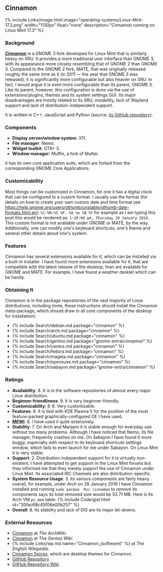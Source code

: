 ## Cinnamon
{% include Links/image.html image="operating-systems/Linux-Mint-17.3.png" width="1130px" float="none" description="Cinnamon running on Linux Mint 17.3" %}

### Background
[**Cinnamon**](http://cinnamon.linuxmint.com/) is a GNOME 3 fork developed for Linux Mint that is similarly heavy on SRU. It provides a more traditional user interface than GNOME 3, with its appearance more closely resembling that of GNOME 2 than GNOME 3. Compared to the GNOME 2 fork, MATE, that was originally released roughly the same time as it (in 2011 &mdash; the year that GNOME 3 was released), it is significantly more configurable but also heavier on SRU. In fact, I would argue it is even more configurable than its parent, GNOME 3. Like its parent, however, this configuration is done via the use of extensions/plugins, themes and its system settings GUI. Its major disadvantages are mostly related to its SRU, instability, lack of Wayland support and lack of distribution-independent support.

It is written in C++, JavaScript and Python (source: [its GitHub repository](https://github.com/linuxmint/Cinnamon)).

### Components
* **Display server/window system**: X11.
* **File manager**: Nemo.
* **Widget toolkit**: GTK+ 3.
* **Window manager**: Muffin, a fork of Mutter.

it has its own core application suite, which are forked from the corresponding GNOME Core Applications.

### Customizability
Most things can be customized in Cinnamon, for one it has a digital clock that can be configured to a custom format. I usually use the format (for details on how to create your own custom date and time format see https://help.gnome.org/users/gthumb/unstable/gthumb-date-formats.html.en):
`%l:%M:%S %P, %A %e %B %Y`
for example as I am typing this post this would be rendered as: `1:26:00 pm, Thursday 28 January 2016`. This custom format is not available under GNOME or MATE, by the way. Additionally, one can modify one's keyboard shortcuts, one's theme and several other details about one's system.

### Features
Cinnamon has several extensions available for it, which can be installed via a built-in installer. I have found more extensions available for it, that are compatible with the latest release of the desktop, than are available for GNOME and MATE. For example, I have found a weather desklet which can be handy.

### Obtaining It
Cinnamon is in the package repositories of the vast majority of Linux distributions, including (note, these instructions should install the Cinnamon meta-package, which should draw in all core components of the desktop for installation):
* {% include Search/debian.md package="cinnamon" %}
* {% include Search/arch.md package="cinnamon" %}
* {% include Search/ubuntu.md package="cinnamon" %}
* {% include Search/gentoo.md package="gnome-extra/cinnamon" %}
* {% include Search/centos.md package="cinnamon" %}
* {% include Search/fedora.md package="cinnamon" %}
* {% include Search/mageia.md package="cinnamon" %}
* {% include Search/opensuse.md package="cinnamon" %}
* {% include Search/sabayon.md package="gnome-extra/cinnamon" %}

### Ratings
* **Availability**: 8. It is in the software repositories of almost every major Linux distribution.
* **Beginner-friendliness**: 9. It is very beginner-friendly.
* **Customizability**: 8-9. Very customizable.
* **Features**: 9. It is tied with KDE Plasma 5 for the position of the most feature-packed graphically-configured DE I have used.
* <abbr title="My Experience With It">**MEWI**</abbr>: 8. I have used it quite extensively.
* **Stability**: 7. On Arch and Manjaro it is stable enough for everyday use without too many problems. Although I have noticed that Nemo, its file manager, frequently crashes on me. On Sabayon I have found it more buggy, especially with respect to its keyboard shortcuts settings window, which fails to even launch for me under Sabayon. On Linux Mint it is very stable.
* **Support**: 2. Distribution-independent support for it is virtually non-existent, I have attempted to get support in the Linux Mint forums but they informed me that they merely support the use of Cinnamon under Linux Mint. Its associated IRC Channels are also distribution-specific.
* **System Resource Usage**: 3. its various components are fairly heavy overall, for example, under Arch on 28 January 2016 I have Cinnamon installed and running `sudo pacman -Rsc cinnamon` to remove its components says its total removed size would be 53.71 MB. Here is its Arch VM `ps_mem` table: {% include Code/gist.html id="20fac68c45f06e00b257" %}
* **Overall**: 8. Its stability and lack of DIS are its major let-downs.

### External Resources
* [Cinnamon](https://wiki.archlinux.org/index.php/Cinnamon) at *The ArchWiki*.
* [Cinnamon](https://wiki.gentoo.org/wiki/Cinnamon) at *The Gentoo Wiki*.
* {% include Links/wp.md name="Cinnamon_(software)" %} at *The English Wikipedia*.
* [Cinnamon Spices](http://cinnamon-spices.linuxmint.com/), which are desktop themes for Cinnamon.
* [GitHub Repository](https://github.com/linuxmint/Cinnamon).
* [GitHub Repository Wiki](https://github.com/linuxmint/Cinnamon/wiki).
